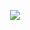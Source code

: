 <p align="center">
  <img src="https://capsule-render.vercel.app/api?type=soft&color=0:0f9b0f,25:38ef7d,50:11998e,75:0575e6,100:021b79&height=310&section=header&text=Nature%20+%20Code%20🌿&fontSize=44&fontColor=ffffff&animation=scaleIn&fontAlignY=36&desc=Sustainable%20Digital%20Solutions&descSize=19&descAlignY=76&stroke=ffffff&strokeWidth=1.2&fontFamily=Quicksand&duration=700" />
</p>
